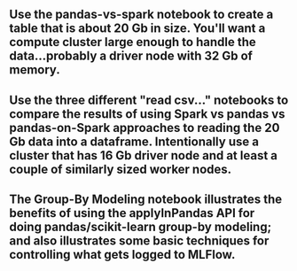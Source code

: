 ## Use the pandas-vs-spark notebook to create a table that is about 20 Gb in size.  You'll want a compute cluster large enough to handle the data...probably a driver node with 32 Gb of memory.
## Use the three different "read csv..." notebooks to compare the results of using Spark vs pandas vs pandas-on-Spark approaches to reading the 20 Gb data into a dataframe.  Intentionally use a cluster that has 16 Gb driver node and at least a couple of similarly sized worker nodes.
## The Group-By Modeling notebook illustrates the benefits of using the applyInPandas API for doing pandas/scikit-learn group-by modeling; and also illustrates some basic techniques for controlling what gets logged to MLFlow.
